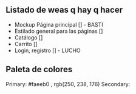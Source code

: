## Listado de weas q  hay q hacer ##

- Mockup Página principal [] - BASTI
- Estilado general para las páginas []
- Catálogo []
- Carrito []
- Login, registro [] - LUCHO


## Paleta de colores ##

Primary: #faeeb0 , rgb(250, 238, 176)
Secondary: 